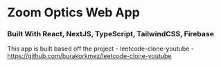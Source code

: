 # Zoom Optics Web App

### Built With React, NextJS, TypeScript, TailwindCSS, Firebase

This app is built based off the project - leetcode-clone-youtube - https://github.com/burakorkmez/leetcode-clone-youtube